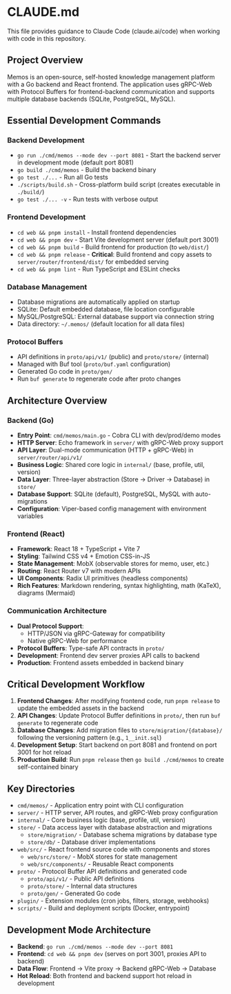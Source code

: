 # CLAUDE.md

This file provides guidance to Claude Code (claude.ai/code) when working with code in this repository.

## Project Overview

Memos is an open-source, self-hosted knowledge management platform with a Go backend and React frontend. The application uses gRPC-Web with Protocol Buffers for frontend-backend communication and supports multiple database backends (SQLite, PostgreSQL, MySQL).

## Essential Development Commands

### Backend Development
- `go run ./cmd/memos --mode dev --port 8081` - Start the backend server in development mode (default port 8081)
- `go build ./cmd/memos` - Build the backend binary
- `go test ./...` - Run all Go tests
- `./scripts/build.sh` - Cross-platform build script (creates executable in `./build/`)
- `go test ./... -v` - Run tests with verbose output

### Frontend Development
- `cd web && pnpm install` - Install frontend dependencies
- `cd web && pnpm dev` - Start Vite development server (default port 3001)
- `cd web && pnpm build` - Build frontend for production (to `web/dist/`)
- `cd web && pnpm release` - **Critical**: Build frontend and copy assets to `server/router/frontend/dist/` for embedded serving
- `cd web && pnpm lint` - Run TypeScript and ESLint checks

### Database Management
- Database migrations are automatically applied on startup
- SQLite: Default embedded database, file location configurable
- MySQL/PostgreSQL: External database support via connection string
- Data directory: `~/.memos/` (default location for all data files)

### Protocol Buffers
- API definitions in `proto/api/v1/` (public) and `proto/store/` (internal)
- Managed with Buf tool (`proto/buf.yaml` configuration)
- Generated Go code in `proto/gen/`
- Run `buf generate` to regenerate code after proto changes

## Architecture Overview

### Backend (Go)
- **Entry Point**: `cmd/memos/main.go` - Cobra CLI with dev/prod/demo modes
- **HTTP Server**: Echo framework in `server/` with gRPC-Web proxy support
- **API Layer**: Dual-mode communication (HTTP + gRPC-Web) in `server/router/api/v1/`
- **Business Logic**: Shared core logic in `internal/` (base, profile, util, version)
- **Data Layer**: Three-layer abstraction (Store → Driver → Database) in `store/`
- **Database Support**: SQLite (default), PostgreSQL, MySQL with auto-migrations
- **Configuration**: Viper-based config management with environment variables

### Frontend (React)
- **Framework**: React 18 + TypeScript + Vite 7
- **Styling**: Tailwind CSS v4 + Emotion CSS-in-JS
- **State Management**: MobX (observable stores for memo, user, etc.)
- **Routing**: React Router v7 with modern APIs
- **UI Components**: Radix UI primitives (headless components)
- **Rich Features**: Markdown rendering, syntax highlighting, math (KaTeX), diagrams (Mermaid)

### Communication Architecture
- **Dual Protocol Support**:
  - HTTP/JSON via gRPC-Gateway for compatibility
  - Native gRPC-Web for performance
- **Protocol Buffers**: Type-safe API contracts in `proto/`
- **Development**: Frontend dev server proxies API calls to backend
- **Production**: Frontend assets embedded in backend binary

## Critical Development Workflow

1. **Frontend Changes**: After modifying frontend code, run `pnpm release` to update the embedded assets in the backend
2. **API Changes**: Update Protocol Buffer definitions in `proto/`, then run `buf generate` to regenerate code
3. **Database Changes**: Add migration files to `store/migration/{database}/` following the versioning pattern (e.g., `1__init.sql`)
4. **Development Setup**: Start backend on port 8081 and frontend on port 3001 for hot reload
5. **Production Build**: Run `pnpm release` then `go build ./cmd/memos` to create self-contained binary

## Key Directories

- `cmd/memos/` - Application entry point with CLI configuration
- `server/` - HTTP server, API routes, and gRPC-Web proxy configuration
- `internal/` - Core business logic (base, profile, util, version)
- `store/` - Data access layer with database abstraction and migrations
  - `store/migration/` - Database schema migrations by database type
  - `store/db/` - Database driver implementations
- `web/src/` - React frontend source code with components and stores
  - `web/src/store/` - MobX stores for state management
  - `web/src/components/` - Reusable React components
- `proto/` - Protocol Buffer API definitions and generated code
  - `proto/api/v1/` - Public API definitions
  - `proto/store/` - Internal data structures
  - `proto/gen/` - Generated Go code
- `plugin/` - Extension modules (cron jobs, filters, storage, webhooks)
- `scripts/` - Build and deployment scripts (Docker, entrypoint)

## Development Mode Architecture

- **Backend**: `go run ./cmd/memos --mode dev --port 8081`
- **Frontend**: `cd web && pnpm dev` (serves on port 3001, proxies API to backend)
- **Data Flow**: Frontend → Vite proxy → Backend gRPC-Web → Database
- **Hot Reload**: Both frontend and backend support hot reload in development